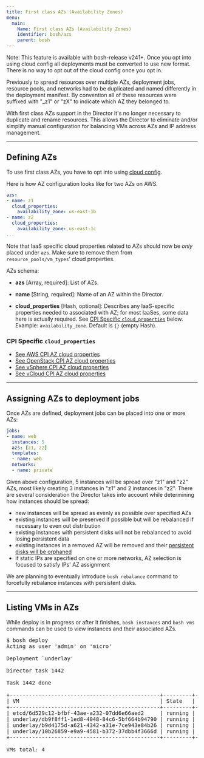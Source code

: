 ```yaml
---
title: First class AZs (Availability Zones)
menu:
  main:
    Name: First class AZs (Availability Zones)
    identifier: bosh/azs
    parent: bosh
---
```


<p class="note">Note: This feature is available with bosh-release v241+. Once you opt into using cloud config all deployments must be converted to use new format. There is no way to opt out of the cloud config once you opt in.</p>

Previously to spread resources over multiple AZs, deployment jobs, resource pools, and networks had to be duplicated and named differently in the deployment manifest. By convention all of these resources were suffixed with "_z1" or "zX" to indicate which AZ they belonged to.

With first class AZs support in the Director it's no longer necessary to duplicate and rename resources. This allows the Director to eliminate and/or simplify manual configuration for balancing VMs across AZs and IP address management.

---
## <a id='config'></a> Defining AZs

To use first class AZs, you have to opt into using [cloud config](cloud-config.html).

Here is how AZ configuration looks like for two AZs on AWS.

```yaml
azs:
- name: z1
  cloud_properties:
    availability_zone: us-east-1b
- name: z2
  cloud_properties:
    availability_zone: us-east-1c
...
```

<p class="note">Note that IaaS specific cloud properties related to AZs should now be <em>only</em> placed under <code>azs</code>. Make sure to remove them from <code>resource_pools/vm_types</code>' cloud properties.</p>

AZs schema:

* **azs** [Array, required]: List of AZs.

* **name** [String, required]: Name of an AZ within the Director.
* **cloud_properties** [Hash, optional]: Describes any IaaS-specific properties needed to associated with AZ; for most IaaSes, some data here is actually required. See [CPI Specific `cloud_properties`](#azs-cloud-properties) below. Example: `availability_zone`. Default is `{}` (empty Hash).

### <a id='azs-cloud-properties'></a> CPI Specific `cloud_properties`

- [See AWS CPI AZ cloud properties](aws-cpi.html#azs)
- [See OpenStack CPI AZ cloud properties](openstack-cpi.html#azs)
- [See vSphere CPI AZ cloud properties](vsphere-cpi.html#azs)
- [See vCloud CPI AZ cloud properties](vcloud-cpi.html#azs)

---
## <a id='config'></a> Assigning AZs to deployment jobs

Once AZs are defined, deployment jobs can be placed into one or more AZs:

```yaml
jobs:
- name: web
  instances: 5
  azs: [z1, z2]
  templates:
  - name: web
  networks:
  - name: private
```

Given above configuration, 5 instances will be spread over "z1" and "z2" AZs, most likely creating 3 instances in "z1" and 2 instances in "z2". There are several consideration the Director takes into account while determining how instances should be spread:

- new instances will be spread as evenly as possible over specified AZs
- existing instances will be preserved if possible but will be rebalanced if necessary to even out distribution
- existing instances with persistent disks will not be rebalanced to avoid losing persistent data
- existing instances in a removed AZ will be removed and their [persistent disks will be orphaned](persistent-disks.html)
- if static IPs are specified on one or more networks, AZ selection is focused to satisfy IPs' AZ assignment

<p class="note">We are planning to eventually introduce <code>bosh rebalance</code> command to forcefully rebalance instances with persistent disks.</a>

---
## <a id='config'></a> Listing VMs in AZs

While deploy is in progress or after it finishes, `bosh instances` and `bosh vms` commands can be used to view instances and their associated AZs.

<pre class="terminal">
$ bosh deploy
Acting as user 'admin' on 'micro'

Deployment `underlay'

Director task 1442

Task 1442 done

+-----------------------------------------------+---------+----+---------+--------------+
| VM                                            | State   | AZ | VM Type | IPs          |
+-----------------------------------------------+---------+----+---------+--------------+
| etcd/6d529c12-bfbf-43ae-a232-07dd6e66aed2     | running | z1 | medium  | 10.10.0.64   |
| underlay/db9f8ff1-1ed8-4048-84c6-5bf664b94790 | running | z1 | medium  | 10.10.0.62   |
| underlay/b9d4175d-a621-4342-a31e-7ce943e84b26 | running | z1 | medium  | 10.10.0.63   |
| underlay/10b26859-e9a9-4581-b372-37dbb4f3666d | running | z2 | medium  | 10.10.64.121 |
+-----------------------------------------------+---------+----+---------+--------------+

VMs total: 4
</pre>
